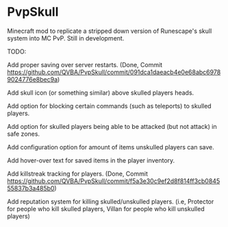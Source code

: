 # PvpSkull
Minecraft mod to replicate a stripped down version of Runescape's skull system into MC PvP.
Still in development.

TODO:

  Add proper saving over server restarts. (Done, Commit https://github.com/QVBA/PvpSkull/commit/091dca1daeacb4e0e68abc69789024776e8bec9a)
  
  Add skull icon (or something similar) above skulled players heads.
  
  Add option for blocking certain commands (such as teleports) to skulled players.
  
  Add option for skulled players being able to be attacked (but not attack) in safe zones.
  
  Add configuration option for amount of items unskulled players can save.
  
  Add hover-over text for saved items in the player inventory.
  
  Add killstreak tracking for players. (Done, Commit https://github.com/QVBA/PvpSkull/commit/f5a3e30c9ef2d8f814ff3cb084555837b3a485b0)
  
  Add reputation system for killing skulled/unskulled players. (i.e, Protector for people who kill skulled players, Villan for people who kill unskulled players)
